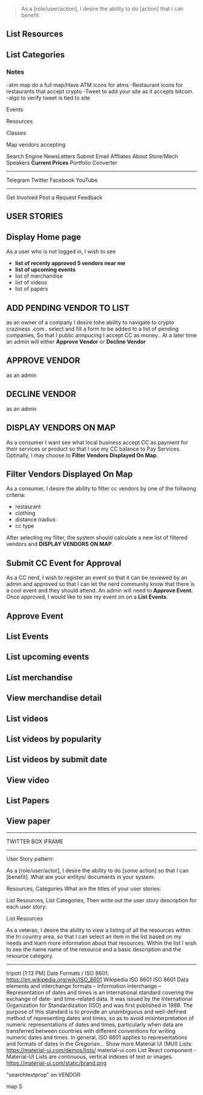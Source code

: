 > As a [role/user/action], I desire the ability to do [action] that I can benefit.

## List Resources


## List Categories

### Notes


-atm map do a full map/Have ATM icons for atms
-Restaurant icons for restaurants that accept crypto
-Tweet to add your site as it accepts bitcoin.
-algo to verify tweet is tied to site


Events

Resources

Classes

Map vendors accepting 

Search Engine
NewsLetters
Submit Email
Affliates
About
Store/Mech
Speakers
**Current Prices**
Portfolio
Converter
 
----
 
Telegram
Twitter
Facebook
YouTube

----
 
Get Involved
Post a Request
Feedback

## USER STORIES

## Display Home page

As a user who is not logged in, I wish to see 

- **list of recenly approved 5 vendors near me**
- **list of upcoming events**
- list of merchandise
- list of videos
- list of papers

## ADD PENDING VENDOR TO LIST
as an owner of a company I desire tohe ability to navigate to crypto craziness .com..
select and fill a form to be added to a list of pending companies, So that I public annpucing I accept CC as money.. 
At a later time an admin will either **Approve Vendor** or **Decline Vendor**


## APPROVE VENDOR
as an admin 


## DECLINE VENDOR
as an admin 


## DISPLAY VENDORS ON MAP

As a consumer I want see what local business accept CC as payment for their services or product so that I use my CC balance to Pay Services. Optinally, I may choose to **Filter Vendors Displayed On Map**.

## Filter Vendors Displayed On Map  
As a consumer, I desire the ability to filter cc vendors by one of the follwong criteria:

- restaurant
- clothing
- distance /radius
- cc type

After selecting my filter, the system should calculate a new list of filtered vendors and **DISPLAY VENDORS ON MAP**.

## Submit CC Event for Approval

As a CC nerd, I wish to register an event so that it can be reviewed by an admin and approved so that I can let the nerd community know that there is a cool event and they should attend.  An admin will need to **Approve Event**.  Once approved, I would like to see my event on on a **List Events**.

## Approve Event

## List Events


## List upcoming events

## List merchandise

## View merchandise detail

## List videos

## List videos by popularity

## List videos by submit date

## View video

## List Papers

## View paper










_______________________

 
TWITTER BOX IFRAME  

______________________

User Story pattern:

As a  [role/user/actor], I desire the ability to do [some action] so that I can [benefit].
What are your entitys/ documents in your system:

Resources,
Categories
What are the titles of your user stories:

List Resources,
List Categories,
Then write out the user story description for each user story:

List Resources

As a veteran, I desire the ability to view a listing of all the resources within the tri country area, so that I can select an item in the list based on my needs and learn more information about that resources. Within the list I wish to see the name name of the resource and a basic description and the resource category.

____________________________________________

tripott [1:13 PM]
Date Formats / ISO 8601: https://en.wikipedia.org/wiki/ISO_8601
Wikipedia
ISO 8601
ISO 8601 Data elements and interchange formats – Information interchange – Representation of dates and times is an international standard covering the exchange of date- and time-related data. It was issued by the International Organization for Standardization (ISO) and was first published in 1988. The purpose of this standard is to provide an unambiguous and well-defined method of representing dates and times, so as to avoid misinterpretation of numeric representations of dates and times, particularly when data are transferred between countries with different conventions for writing numeric dates and times.
In general, ISO 8601 applies to representations and formats of dates in the Gregorian… Show more
Material UI (MUI) Lists:  https://material-ui.com/demos/lists/
material-ui.com
List React component - Material-UI
Lists are continuous, vertical indexes of text or images.
https://material-ui.com/static/brand.png


"searchtextprop" on VENDOR

map S